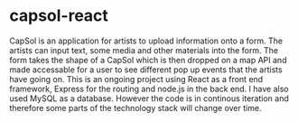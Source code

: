# capsol-react
CapSol is an application for artists to upload information onto a form. The artists can input text, some media and other materials into the form. The form takes the shape of a CapSol which is then dropped on a map API and made accessable for a user to see different pop up events that the artists have going on. 
This is an ongoing project using React as a front end framework, Express for the routing and node.js in the back end. I have also used MySQL as a database. However the code is in continous iteration and therefore some parts of the technology stack will change over time. 
